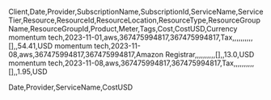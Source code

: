 Client,Date,Provider,SubscriptionName,SubscriptionId,ServiceName,ServiceTier,Resource,ResourceId,ResourceLocation,ResourceType,ResourceGroupName,ResourceGroupId,Product,Meter,Tags,Cost,CostUSD,Currency
momentum tech,2023-11-01,aws,367475994817,367475994817,Tax,,,,,,,,,,[],,54.41,USD
momentum tech,2023-11-08,aws,367475994817,367475994817,Amazon Registrar,,,,,,,,,,[],,13.0,USD
momentum tech,2023-11-08,aws,367475994817,367475994817,Tax,,,,,,,,,,[],,1.95,USD

Date,Provider,ServiceName,CostUSD
